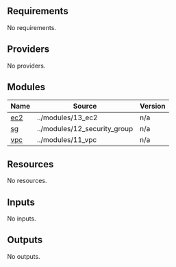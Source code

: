<!-- BEGIN_TF_DOCS -->
## Requirements

No requirements.

## Providers

No providers.

## Modules

| Name | Source | Version |
|------|--------|---------|
| <a name="module_ec2"></a> [ec2](#module\_ec2) | ../modules/13_ec2 | n/a |
| <a name="module_sg"></a> [sg](#module\_sg) | ../modules/12_security_group | n/a |
| <a name="module_vpc"></a> [vpc](#module\_vpc) | ../modules/11_vpc | n/a |

## Resources

No resources.

## Inputs

No inputs.

## Outputs

No outputs.
<!-- END_TF_DOCS -->
